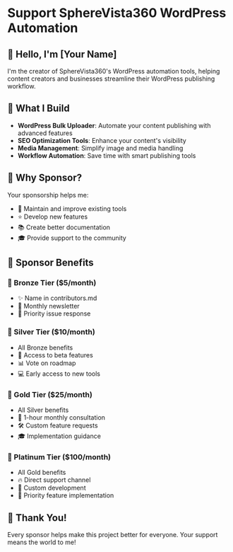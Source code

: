 # Support SphereVista360 WordPress Automation

## 👋 Hello, I'm [Your Name]

I'm the creator of SphereVista360's WordPress automation tools, helping content creators and businesses streamline their WordPress publishing workflow.

## 🚀 What I Build

- **WordPress Bulk Uploader**: Automate your content publishing with advanced features
- **SEO Optimization Tools**: Enhance your content's visibility
- **Media Management**: Simplify image and media handling
- **Workflow Automation**: Save time with smart publishing tools

## 💝 Why Sponsor?

Your sponsorship helps me:
- 🔧 Maintain and improve existing tools
- ⭐ Develop new features
- 📚 Create better documentation
- 🎓 Provide support to the community

## 🎁 Sponsor Benefits

### 🥉 Bronze Tier ($5/month)
- ✨ Name in contributors.md
- 💌 Monthly newsletter
- 🎫 Priority issue response

### 🥈 Silver Tier ($10/month)
- All Bronze benefits
- 🔧 Access to beta features
- 📊 Vote on roadmap
- 💻 Early access to new tools

### 🥇 Gold Tier ($25/month)
- All Silver benefits
- 🎯 1-hour monthly consultation
- 🛠️ Custom feature requests
- 🎓 Implementation guidance

### 💎 Platinum Tier ($100/month)
- All Gold benefits
- 🔥 Direct support channel
- 🎨 Custom development
- 🚀 Priority feature implementation

## 🙏 Thank You!

Every sponsor helps make this project better for everyone. Your support means the world to me!